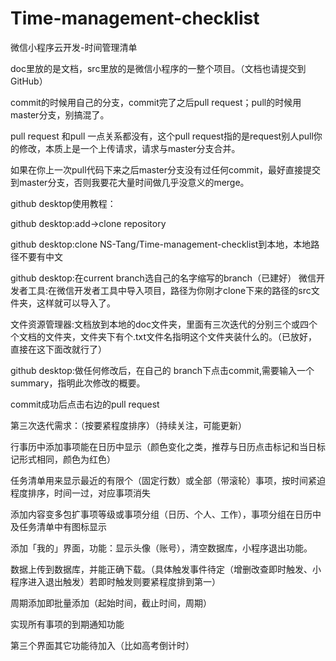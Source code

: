 # Time-management-checklist
微信小程序云开发-时间管理清单

doc里放的是文档，src里放的是微信小程序的一整个项目。（文档也请提交到GitHub）

commit的时候用自己的分支，commit完了之后pull request；pull的时候用master分支，别搞混了。

pull request 和pull 一点关系都没有，这个pull request指的是request别人pull你的修改，本质上是一个上传请求，请求与master分支合并。

如果在你上一次pull代码下来之后master分支没有过任何commit，最好直接提交到master分支，否则我要花大量时间做几乎没意义的merge。

github desktop使用教程：

github desktop:add->clone repository 

github desktop:clone NS-Tang/Time-management-checklist到本地，本地路径不要有中文

github desktop:在current branch选自己的名字缩写的branch（已建好）
微信开发者工具:在微信开发者工具中导入项目，路径为你刚才clone下来的路径的src文件夹，这样就可以导入了。

文件资源管理器:文档放到本地的doc文件夹，里面有三次迭代的分别三个或四个个文档的文件夹，文件夹下有个.txt文件名指明这个文件夹装什么的。（已放好，直接在这下面改就行了）

github desktop:做任何修改后，在自己的 branch下点击commit,需要输入一个summary，指明此次修改的概要。

commit成功后点击右边的pull request



第三次迭代需求：（按要紧程度排序）（持续关注，可能更新）

行事历中添加事项能在日历中显示（颜色变化之类，推荐与日历点击标记和当日标记形式相同，颜色为红色）

任务清单用来显示最近的有限个（固定行数）或全部（带滚轮）事项，按时间紧迫程度排序，时间一过，对应事项消失

添加内容变多包扩事项等级或事项分组（日历、个人、工作），事项分组在日历中及任务清单中有图标显示

添加「我的」界面，功能：显示头像（账号），清空数据库，小程序退出功能。

数据上传到数据库，并能正确下载。（具体触发事件待定（增删改查即时触发、小程序进入退出触发）若即时触发则要紧程度排到第一）
 
周期添加即批量添加（起始时间，截止时间，周期）  
 
 实现所有事项的到期通知功能
 
 第三个界面其它功能待加入（比如高考倒计时）
